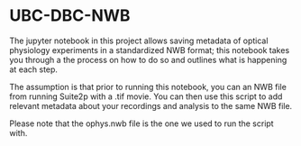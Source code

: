 # UBC-DBC-NWB
The jupyter notebook in this project allows saving metadata of optical physiology experiments in a standardized NWB format; this notebook takes you through a the process on how to do so and outlines what is happening at each step.

The assumption is that prior to running this notebook, you can an NWB file from running Suite2p with a .tif movie. You can then use this script to add relevant metadata about your recordings and analysis to the same NWB file.

Please note that the ophys.nwb file is the one we used to run the script with.
